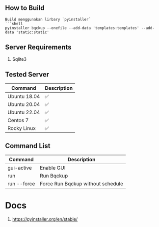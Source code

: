 ## How to Build
```
Build menggunakan lirbary `pyinstaller`
```shell
pyinstaller bqckup --onefile --add-data 'templates:templates' --add-data 'static:static'
```


## Server Requirements
1. Sqlite3


## Tested Server
| Command      | Description |
| ------------ | ----------- |
| Ubuntu 18.04 | ✅          |
| Ubuntu 20.04 | ✅          |
| Ubuntu 22.04 | ✅          |
| Centos 7     | ✅          |
| Rocky Linux  | ✅          |

## Command List
| Command     | Description                       |
| ----------- | --------------------------------- |
| gui-active  | Enable GUI                        |
| run         | Run Bqckup                        |
| run --force | Force Run Bqckup without schedule | 


# Docs
1. https://pyinstaller.org/en/stable/